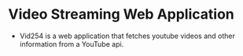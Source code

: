 # Video Streaming Web Application

- Vid254 is a web application that fetches youtube videos and other information from a YouTube api.
